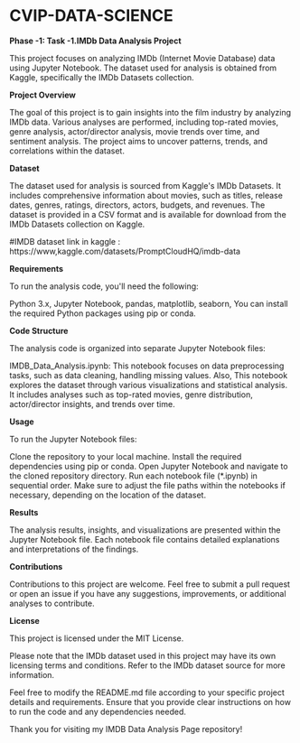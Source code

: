 # CVIP-DATA-SCIENCE
****Phase -1: Task -1.IMDb Data Analysis Project****

This project focuses on analyzing IMDb (Internet Movie Database) data using Jupyter Notebook. The dataset used for analysis is obtained from Kaggle, specifically the IMDb Datasets collection.

**Project Overview**

The goal of this project is to gain insights into the film industry by analyzing IMDb data. Various analyses are performed, including top-rated movies, genre analysis, actor/director analysis, movie trends over time, and sentiment analysis. The project aims to uncover patterns, trends, and correlations within the dataset.

**Dataset**

The dataset used for analysis is sourced from Kaggle's IMDb Datasets. It includes comprehensive information about movies, such as titles, release dates, genres, ratings, directors, actors, budgets, and revenues. The dataset is provided in a CSV format and is available for download from the IMDb Datasets collection on Kaggle.

#IMDB dataset link in kaggle : https://www,kaggle.com/datasets/PromptCloudHQ/imdb-data

**Requirements**

To run the analysis code, you'll need the following:

Python 3.x,
Jupyter Notebook,
pandas,
matplotlib,
seaborn,
You can install the required Python packages using pip or conda.

**Code Structure**

The analysis code is organized into separate Jupyter Notebook files:

IMDB_Data_Analysis.ipynb: This notebook focuses on data preprocessing tasks, such as data cleaning, handling missing values.
Also, This notebook explores the dataset through various visualizations and statistical analysis. It includes analyses such as top-rated movies, genre distribution, actor/director insights, and trends over time.

**Usage**

To run the Jupyter Notebook files:

Clone the repository to your local machine.
Install the required dependencies using pip or conda.
Open Jupyter Notebook and navigate to the cloned repository directory.
Run each notebook file (*.ipynb) in sequential order.
Make sure to adjust the file paths within the notebooks if necessary, depending on the location of the dataset.

**Results**

The analysis results, insights, and visualizations are presented within the Jupyter Notebook file. Each notebook file contains detailed explanations and interpretations of the findings.

**Contributions**

Contributions to this project are welcome. Feel free to submit a pull request or open an issue if you have any suggestions, improvements, or additional analyses to contribute.

**License**

This project is licensed under the MIT License.

Please note that the IMDb dataset used in this project may have its own licensing terms and conditions. Refer to the IMDb dataset source for more information.

Feel free to modify the README.md file according to your specific project details and requirements. Ensure that you provide clear instructions on how to run the code and any dependencies needed.

Thank you for visiting my IMDB Data Analysis Page repository!
